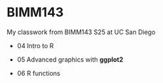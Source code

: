 # BIMM143
My classwork from BIMM143 S25 at UC San Diego

- 04 Intro to R

- 05 Advanced graphics with **ggplot2**

- 06 R functions


